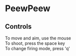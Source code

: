 # PeewPeew

## Controls
To move and aim, use the mouse</br>
To shoot, press the space key</br>
To change firing mode, press 'q'

